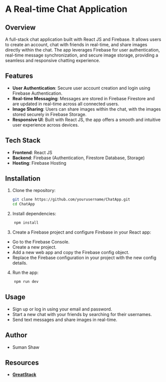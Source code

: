 # A Real-time Chat Application

## Overview

A full-stack chat application built with React JS and Firebase. It allows users to create an account, chat with friends in real-time, and share images directly within the chat. The app leverages Firebase for user authentication, real-time message synchronization, and secure image storage, providing a seamless and responsive chatting experience.

## Features

- **User Authentication**: Secure user account creation and login using Firebase Authentication.
- **Real-time Messaging**: Messages are stored in Firebase Firestore and are updated in real-time across all connected users.
- **Image Sharing**: Users can share images within the chat, with the images stored securely in Firebase Storage.
- **Responsive UI**: Built with React JS, the app offers a smooth and intuitive user experience across devices.

## Tech Stack

- **Frontend**: React JS
- **Backend**: Firebase (Authentication, Firestore Database, Storage)
- **Hosting**: Firebase Hosting

## Installation

1. Clone the repository:
   ```bash
   git clone https://github.com/yourusername/ChatApp.git
   cd ChatApp

2. Install dependencies:
```bash
    npm install
```

3. Create a Firebase project and configure Firebase in your React app:

- Go to the Firebase Console.
- Create a new project.
- Add a new web app and copy the Firebase config object.
- Replace the Firebase configuration in your project with the new config details.

4. Run the app:
```bash
    npm run dev
```

## Usage

- Sign up or log in using your email and password.
- Start a new chat with your friends by searching for their usernames.
- Send text messages and share images in real-time.


## Author
- Suman Shaw

## Resources

- [**GreatStack**](https://www.youtube.com/@GreatStackDev)



